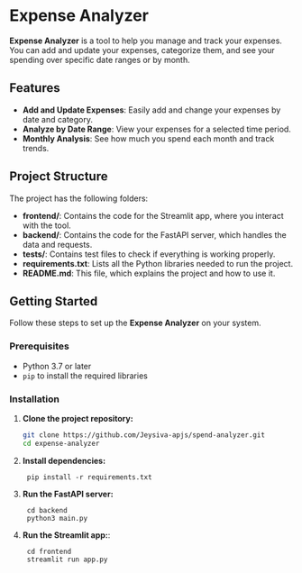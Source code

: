 # Expense Analyzer

**Expense Analyzer** is a tool to help you manage and track your expenses. You can add and update your expenses, categorize them, and see your spending over specific date ranges or by month.

## Features

- **Add and Update Expenses**: Easily add and change your expenses by date and category.
- **Analyze by Date Range**: View your expenses for a selected time period.
- **Monthly Analysis**: See how much you spend each month and track trends.

## Project Structure

The project has the following folders:

- **frontend/**: Contains the code for the Streamlit app, where you interact with the tool.
- **backend/**: Contains the code for the FastAPI server, which handles the data and requests.
- **tests/**: Contains test files to check if everything is working properly.
- **requirements.txt**: Lists all the Python libraries needed to run the project.
- **README.md**: This file, which explains the project and how to use it.

## Getting Started

Follow these steps to set up the **Expense Analyzer** on your system.

### Prerequisites

- Python 3.7 or later
- `pip` to install the required libraries

### Installation

1. **Clone the project repository:**
   ```bash
   git clone https://github.com/Jeysiva-apjs/spend-analyzer.git
   cd expense-analyzer

2. **Install dependencies:**  
   ```commandline
    pip install -r requirements.txt
   ```

3. **Run the FastAPI server:** 
   ```commandline
    cd backend
    python3 main.py
   ```
4. **Run the Streamlit app:**:   
   ```commandline
    cd frontend
    streamlit run app.py
   ```
